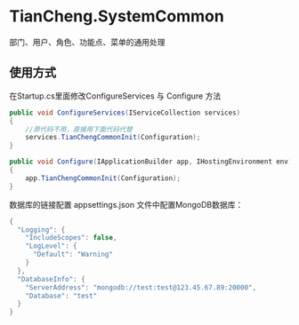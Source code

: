 # TianCheng.SystemCommon
部门、用户、角色、功能点、菜单的通用处理

使用方式
-----------

在Startup.cs里面修改ConfigureServices 与 Configure 方法
```cs
public void ConfigureServices(IServiceCollection services)
{
	//原代码不用，直接用下面代码代替
    services.TianChengCommonInit(Configuration);
}

public void Configure(IApplicationBuilder app, IHostingEnvironment env)
{
    app.TianChengCommonInit(Configuration);
}
```

数据库的链接配置
appsettings.json 文件中配置MongoDB数据库：
```cs
{
  "Logging": {
    "IncludeScopes": false,
    "LogLevel": {
      "Default": "Warning"
    }
  },
  "DatabaseInfo": {
    "ServerAddress": "mongodb://test:test@123.45.67.89:20000",
    "Database": "test"
  }
}

```